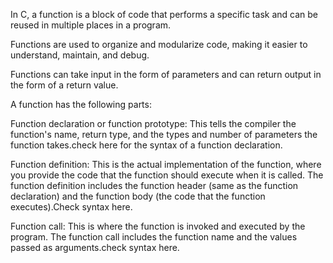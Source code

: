 In C, a function is a block of code that performs a specific task and can be reused in multiple places in a program. 

Functions are used to organize and modularize code, making it easier to understand, maintain, and debug. 

Functions can take input in the form of parameters and can return output in the form of a return value.

A function has the following parts:

Function declaration or function prototype: This tells the compiler the function's name, return type, and the types and number of parameters the function takes.check here for the syntax of a function declaration.

Function definition: This is the actual implementation of the function, where you provide the code that the function should execute when it is called. The function definition includes the function header (same as the function declaration) and the function body (the code that the function executes).Check syntax here.

Function call: This is where the function is invoked and executed by the program. The function call includes the function name and the values passed as arguments.check syntax here.



